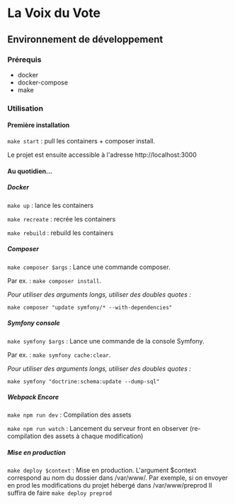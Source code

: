 # La Voix du Vote

## Environnement de développement 

### Prérequis

- docker
- docker-compose
- make

### Utilisation

#### Première installation

`make start` : pull les containers + composer install.

Le projet est ensuite accessible à l'adresse http://localhost:3000

#### Au quotidien...

##### Docker

`make up` : lance les containers

`make recreate` : recrée les containers

`make rebuild` : rebuild les containers

##### Composer

`make composer $args` : Lance une commande composer. 

Par ex. : `make composer install`. 

*Pour utiliser des arguments longs, utiliser des doubles quotes :*

`make composer "update symfony/* --with-dependencies"`

##### Symfony console

`make symfony $args` : Lance une commande de la console Symfony.

Par ex. : `make symfony cache:clear`.

*Pour utiliser des arguments longs, utiliser des doubles quotes :*

`make symfony "doctrine:schema:update --dump-sql"`

##### Webpack Encore

`make npm run dev` : Compilation des assets

`make npm run watch` : Lancement du serveur front en observer (re-compilation des assets à chaque modification)

##### Mise en production

`make deploy $context` : Mise en production. L'argument $context correspond au nom du dossier dans /var/www/.
                         Par exemple, si on envoyer en prod les modifications du projet hébergé dans /var/www/preprod
                         Il suffira de faire `make deploy preprod`